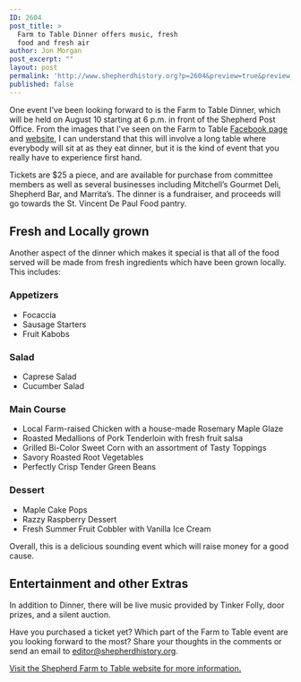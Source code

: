 ```yaml
---
ID: 2604
post_title: >
  Farm to Table Dinner offers music, fresh
  food and fresh air
author: Jon Morgan
post_excerpt: ""
layout: post
permalink: 'http://www.shepherdhistory.org?p=2604&preview=true&preview_id=2604'
published: false
---
```

One event I’ve been looking forward to is the Farm to Table Dinner, which will be held on August 10 starting at 6 p.m. in front of the Shepherd Post Office. From the images that I’ve seen on the Farm to Table <a href="https://www.facebook.com/shepherdfarmtotable/">Facebook page</a> and <a href="http://shepherdfarmtotable.com/">website</a>, I can understand that this will involve a long table where everybody will sit at as they eat dinner, but it is the kind of event that you really have to experience first hand.

Tickets are $25 a piece, and are available for purchase from committee members as well as several businesses including Mitchell’s Gourmet Deli, Shepherd Bar, and Marrita’s. The dinner is a fundraiser, and proceeds will go towards the St. Vincent De Paul Food pantry.
<h2>Fresh and Locally grown</h2>
Another aspect of the dinner which makes it special is that all of the food served will be made from fresh ingredients which have been grown locally. This includes:
<h3>Appetizers</h3>
<ul>
 	<li>Focaccia</li>
 	<li>Sausage Starters</li>
 	<li>Fruit Kabobs</li>
</ul>
<h3>Salad</h3>
<ul>
 	<li>Caprese Salad</li>
 	<li>Cucumber Salad</li>
</ul>
<h3>Main Course</h3>
<ul>
 	<li>Local Farm-raised Chicken with a house-made Rosemary Maple Glaze</li>
 	<li>Roasted Medallions of Pork Tenderloin with fresh fruit salsa</li>
 	<li>Grilled Bi-Color Sweet Corn with an assortment of Tasty Toppings</li>
 	<li>Savory Roasted Root Vegetables</li>
 	<li>Perfectly Crisp Tender Green Beans</li>
</ul>
<h3>Dessert</h3>
<ul>
 	<li>Maple Cake Pops</li>
 	<li>Razzy Raspberry Dessert</li>
 	<li>Fresh Summer Fruit Cobbler with Vanilla Ice Cream</li>
</ul>
Overall, this is a delicious sounding event which will raise money for a good cause.
<h2>Entertainment and other Extras</h2>
In addition to Dinner, there will be live music provided by Tinker Folly, door prizes, and a silent auction.

Have you purchased a ticket yet? Which part of the Farm to Table event are you looking forward to the most? Share your thoughts in the comments or send an email to <a href="mailto:editor@shepherdhistory.org">editor@shepherdhistory.org</a>.

<a href="http://shepherdfarmtotable.com/">Visit the Shepherd Farm to Table website for more information.</a>